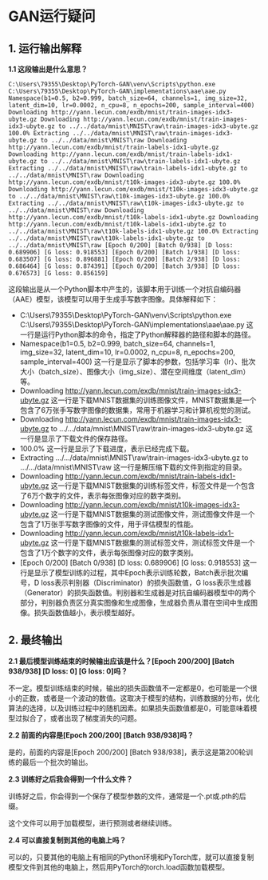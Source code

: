 # GAN运行疑问

## 1. 运行输出解释

**1.1 这段输出是什么意思？**

```
C:\Users\79355\Desktop\PyTorch-GAN\venv\Scripts\python.exe C:\Users\79355\Desktop\PyTorch-GAN\implementations\aae\aae.py  Namespace(b1=0.5, b2=0.999, batch_size=64, channels=1, img_size=32, latent_dim=10, lr=0.0002, n_cpu=8, n_epochs=200, sample_interval=400) Downloading http://yann.lecun.com/exdb/mnist/train-images-idx3-ubyte.gz Downloading http://yann.lecun.com/exdb/mnist/train-images-idx3-ubyte.gz to ../../data/mnist\MNIST\raw\train-images-idx3-ubyte.gz 100.0% Extracting ../../data/mnist\MNIST\raw\train-images-idx3-ubyte.gz to ../../data/mnist\MNIST\raw Downloading http://yann.lecun.com/exdb/mnist/train-labels-idx1-ubyte.gz Downloading http://yann.lecun.com/exdb/mnist/train-labels-idx1-ubyte.gz to ../../data/mnist\MNIST\raw\train-labels-idx1-ubyte.gz Extracting ../../data/mnist\MNIST\raw\train-labels-idx1-ubyte.gz to ../../data/mnist\MNIST\raw Downloading http://yann.lecun.com/exdb/mnist/t10k-images-idx3-ubyte.gz 100.0% Downloading http://yann.lecun.com/exdb/mnist/t10k-images-idx3-ubyte.gz to ../../data/mnist\MNIST\raw\t10k-images-idx3-ubyte.gz 100.0% Extracting ../../data/mnist\MNIST\raw\t10k-images-idx3-ubyte.gz to ../../data/mnist\MNIST\raw Downloading http://yann.lecun.com/exdb/mnist/t10k-labels-idx1-ubyte.gz Downloading http://yann.lecun.com/exdb/mnist/t10k-labels-idx1-ubyte.gz to ../../data/mnist\MNIST\raw\t10k-labels-idx1-ubyte.gz 100.0% Extracting ../../data/mnist\MNIST\raw\t10k-labels-idx1-ubyte.gz to ../../data/mnist\MNIST\raw [Epoch 0/200] [Batch 0/938] [D loss: 0.689906] [G loss: 0.918553] [Epoch 0/200] [Batch 1/938] [D loss: 0.683507] [G loss: 0.896881] [Epoch 0/200] [Batch 2/938] [D loss: 0.686464] [G loss: 0.874391] [Epoch 0/200] [Batch 3/938] [D loss: 0.676573] [G loss: 0.856159]
```

这段输出是从一个Python脚本中产生的，该脚本用于训练一个对抗自编码器（AAE）模型，该模型可以用于生成手写数字图像。具体解释如下：

- C:\Users\79355\Desktop\PyTorch-GAN\venv\Scripts\python.exe C:\Users\79355\Desktop\PyTorch-GAN\implementations\aae\aae.py 这一行是运行Python脚本的命令，指定了Python解释器的路径和脚本的路径。
- Namespace(b1=0.5, b2=0.999, batch_size=64, channels=1, img_size=32, latent_dim=10, lr=0.0002, n_cpu=8, n_epochs=200, sample_interval=400) 这一行是显示了脚本的参数，包括学习率（lr）、批次大小（batch_size）、图像大小（img_size）、潜在空间维度（latent_dim）等。
- Downloading http://yann.lecun.com/exdb/mnist/train-images-idx3-ubyte.gz 这一行是下载MNIST数据集的训练图像文件，MNIST数据集是一个包含了6万张手写数字图像的数据集，常用于机器学习和计算机视觉的测试。
- Downloading http://yann.lecun.com/exdb/mnist/train-images-idx3-ubyte.gz to …/…/data/mnist\MNIST\raw\train-images-idx3-ubyte.gz 这一行是显示了下载文件的保存路径。
- 100.0% 这一行是显示了下载进度，表示已经完成下载。
- Extracting …/…/data/mnist\MNIST\raw\train-images-idx3-ubyte.gz to …/…/data/mnist\MNIST\raw 这一行是解压缩下载的文件到指定的目录。
- Downloading http://yann.lecun.com/exdb/mnist/train-labels-idx1-ubyte.gz 这一行是下载MNIST数据集的训练标签文件，标签文件是一个包含了6万个数字的文件，表示每张图像对应的数字类别。
- Downloading http://yann.lecun.com/exdb/mnist/t10k-images-idx3-ubyte.gz 这一行是下载MNIST数据集的测试图像文件，测试图像文件是一个包含了1万张手写数字图像的文件，用于评估模型的性能。
- Downloading http://yann.lecun.com/exdb/mnist/t10k-labels-idx1-ubyte.gz 这一行是下载MNIST数据集的测试标签文件，测试标签文件是一个包含了1万个数字的文件，表示每张图像对应的数字类别。
- [Epoch 0/200] [Batch 0/938] [D loss: 0.689906] [G loss: 0.918553] 这一行是显示了模型训练的过程，其中Epoch表示训练轮数，Batch表示批次编号，D loss表示判别器（Discriminator）的损失函数值，G loss表示生成器（Generator）的损失函数值。判别器和生成器是对抗自编码器模型中的两个部分，判别器负责区分真实图像和生成图像，生成器负责从潜在空间中生成图像。损失函数值越小，表示模型越好。

## 2. 最终输出

**2.1 最后模型训练结束的时候输出应该是什么？[Epoch 200/200] [Batch 938/938] [D loss: 0] [G loss: 0]吗？**

不一定。模型训练结束的时候，输出的损失函数值不一定都是0，也可能是一个很小的正数，或者是一个波动的数值。这取决于模型的结构，训练数据的分布，优化算法的选择，以及训练过程中的随机因素。如果损失函数值都是0，可能意味着模型过拟合了，或者出现了梯度消失的问题。

**2.2 前面的内容是[Epoch 200/200] [Batch 938/938]吗？**

是的，前面的内容是[Epoch 200/200] [Batch 938/938]，表示这是第200轮训练的最后一个批次的输出。

**2.3 训练好之后我会得到一个什么文件？**

训练好之后，你会得到一个保存了模型参数的文件，通常是一个.pt或.pth的后缀。

这个文件可以用于加载模型，进行预测或者继续训练。

**2.4 可以直接复制到其他的电脑上吗？**

可以的，只要其他的电脑上有相同的Python环境和PyTorch库，就可以直接复制模型文件到其他的电脑上，然后用PyTorch的torch.load函数加载模型。
